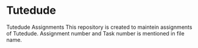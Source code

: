 # Tutedude
Tutedude Assignments
This repository is created to maintein assignments of Tutedude.
Assignment number and Task number is mentioned in file name.
